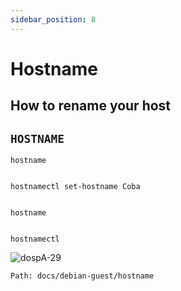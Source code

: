 ```yaml
---
sidebar_position: 8
---
```



# Hostname
## How to rename your host

## `HOSTNAME`

```
hostname


hostnamectl set-hostname Coba


hostname


hostnamectl

```


![dospA-29](/static/img/legacy/dospA-29.jpg)

```
Path: docs/debian-guest/hostname
```
